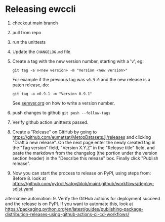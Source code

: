# Releasing ewccli

1. checkout main branch
2. pull from repo
3. run the unittests
4. Update the `CHANGELOG.md` file.
5. Create a tag with the new version number, starting with a 'v', eg:

   ```
   git tag -a v<new version> -m "Version <new version>"
   ```

   For example if the previous tag was `v0.9.0` and the new release is a
   patch release, do:

   ```
   git tag -a v0.9.1 -m "Version 0.9.1"
   ```

   See [semver.org](http://semver.org/) on how to write a version number.


6. push changes to github `git push --follow-tags`
7. Verify github action unittests passed.
8. Create a "Release" on GitHub by going to
   https://github.com/eumetsat/MetopDatasets.jl/releases and clicking "Draft a new release".
   On the next page enter the newly created tag in the "Tag version" field,
   "Version X.Y.Z" in the "Release title" field, and paste the markdown from
   the changelog (the portion under the version section header) in the
   "Describe this release" box. Finally click "Publish release".

9. Now you can start the process to release on PyPI, using steps from:
Before 8. look at https://github.com/pytroll/satpy/blob/main/.github/workflows/deploy-sdist.yaml

alternative automation:
9. Verify the GitHub actions for deployment succeed and the release is on PyPI.
If you want to automate this, look at https://packaging.python.org/en/latest/guides/publishing-package-distribution-releases-using-github-actions-ci-cd-workflows/
